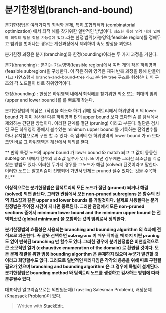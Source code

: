 # 분기한정법(branch-and-bound)

분기한정법은 여러가지의 최적화 문제, 특히 조합최적화 (combinatorial optimization) 에서 최적 해를 찾기위한 일반적인 방법이다. `최소한 특정 영역 내에 있어야 최적의 답을 찾을 가능성이 있다.`라는 한정 범위(가능영역;feasible region)를 정해두고 범위를 벗어나는 경우는 계산과정에서 제외하여 속도 향상을 꾀한다. 

분기한정 과정은 분기(branching)와 한정(bounding)이라는 두 가지 과정을 거친다. 

분기(branching)
: 분기는 가능영역(feasible region)에서 여러 개의 작은 하위영역(feasible subregion)을 구성한다. 이 작은 하위 영역은 재귀 반복 과정을 통해 만들어지고 자연스럽게 branch-and-bound-tree 라고 불리는 tree 구조를 형성한다. 이 구조의 각 노드들이 바로 하위영역이다.

한정(bounding)
: 한정은 하위영역 내에서 최적해를 찾기위한 최소 또는 최대의 범위(upper and lower bound )를 를 빠르게 찾는다.

분기한정법의 핵심은, (작업을  최소화  하기 위해) 탐색트리에서 하위영역 A 의 lower bound 가 이미 검사된 다른 하위영역 B 의 upper bound 보다 크다면 A 를 탐색에서 제외하는 간단한 방법이다. 이러한 단계를 절단 (pruning) 이라고 부른다. 절단은 검사된 모든 하위영역 중에서 볼수있는 minimum upper bound 를 기록하는 전역변수를 하나 유지함으로써 구현 할 수 있다. 즉 임의의 한 하위영역의 lower bound 가 m 보다 크면 바로 그 하위영역은 계산에서 제외를 한다. 

** 만약 특정 노드의 upper bound 가 lower bound 와 match 되고 그 값이 동등한 subregion 내에서 함수의 최소값 일수가 있다. 또 어떤 경우에는 그러한 최소값을 직접 찾는 방법도 있다. 이러한 두가지 경우를 그 노드가 해결 (solved) 된것이라고 말한다. 이러한 노드는 알고리즘이 진행되어 가면서 언제든 pruned 될수 있다는 것을 주목하라.**

**이상적으로는 분기한정법은 탐색트리의 모든 노드가 절단 (pruned) 되거나 해결 (solved) 되면 끝난다. 그러한 관점에서 모든 non-pruned subregions 은 함수의 전역 최소값과 같은 upper and lower bounds 를 가질것이다. 실제로 사용될때는 분기한정법은 주어진 시간이 지나면 종료된다. 그러한 관점에서 모든 non-pruned sections 중에서 minimum lower bound and the minimum upper bound 는 전역최소값 (global minimum) 을 포함하는 값의 범위로서 정의한다.**

**분기한정법의 효율성은 사용되는 branching and bounding algorithm 의 효과에 전적으로 의존한다. 즉 잘못 선택하면 subregions 이 매우 작아질 때 까지 어떤 pruning 도 없이 반복된 branching 만 할수도 있다. 그러한 경우에 분기한정법은 비현실적으로 큰 소모적인 열거 (exhaustive enumeration of the domain) 로 환원될 것이다. 모든 문제 해결을 위한 범용 bounding algorithm 은 존재하지 않으며 누군가 발견할 것이라고 희망할수도 없다. 그러므로 일반적인 패러다임은 각각의 응용을 위해 따로 구현될 필요가 있으며 branching and bounding algorithm 은 그 경우에 특별히 설계된다. 분기한정법은 bounding method 와 탐색트리 노드를 생성하고 검사하는 방법에 따라 분류될수 있다.**


대표적인 알고리즘으로는 외판원문제(Traveling Salesman Problem), 배낭문제(Knapsack Problem)이 있다. 


> Written with [StackEdit](https://stackedit.io/).
<!--stackedit_data:
eyJoaXN0b3J5IjpbMTM1NTMzODAwOSw2MjU0NDM1OTcsMTcwMT
k0Nzg1MiwtNTc0MTgxMTE5LC0xMDI1NTAwOTUzXX0=
-->